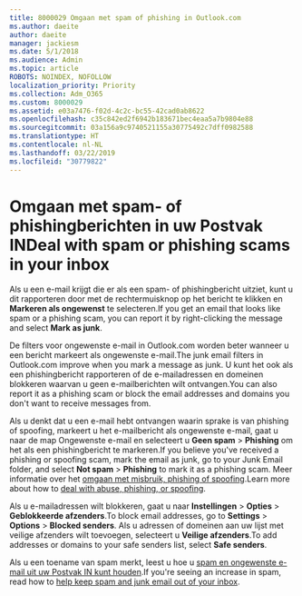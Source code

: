 ```yaml
---
title: 8000029 Omgaan met spam of phishing in Outlook.com
ms.author: daeite
author: daeite
manager: jackiesm
ms.date: 5/1/2018
ms.audience: Admin
ms.topic: article
ROBOTS: NOINDEX, NOFOLLOW
localization_priority: Priority
ms.collection: Adm_O365
ms.custom: 8000029
ms.assetid: e03a7476-f02d-4c2c-bc55-42cad0ab8622
ms.openlocfilehash: c35c842ed2f6942b183671bec4eaa5a7b9804e88
ms.sourcegitcommit: 03a156a9c9740521155a30775492c7dff0982588
ms.translationtype: HT
ms.contentlocale: nl-NL
ms.lasthandoff: 03/22/2019
ms.locfileid: "30779822"
---
```

# <a name="deal-with-spam-or-phishing-scams-in-your-inbox"></a><span data-ttu-id="e778e-102">Omgaan met spam- of phishingberichten in uw Postvak IN</span><span class="sxs-lookup"><span data-stu-id="e778e-102">Deal with spam or phishing scams in your inbox</span></span>

<span data-ttu-id="e778e-103">Als u een e-mail krijgt die er als een spam- of phishingbericht uitziet, kunt u dit rapporteren door met de rechtermuisknop op het bericht te klikken en **Markeren als ongewenst** te selecteren.</span><span class="sxs-lookup"><span data-stu-id="e778e-103">If you get an email that looks like spam or a phishing scam, you can report it by right-clicking the message and select **Mark as junk**.</span></span> 
  
<span data-ttu-id="e778e-104">De filters voor ongewenste e-mail in Outlook.com worden beter wanneer u een bericht markeert als ongewenste e-mail.</span><span class="sxs-lookup"><span data-stu-id="e778e-104">The junk email filters in Outlook.com improve when you mark a message as junk.</span></span> <span data-ttu-id="e778e-105">U kunt het ook als een phishingbericht rapporteren of de e-mailadressen en domeinen blokkeren waarvan u geen e-mailberichten wilt ontvangen.</span><span class="sxs-lookup"><span data-stu-id="e778e-105">You can also report it as a phishing scam or block the email addresses and domains you don't want to receive messages from.</span></span>
  
<span data-ttu-id="e778e-106">Als u denkt dat u een e-mail hebt ontvangen waarin sprake is van phishing of spoofing, markeert u het e-mailbericht als ongewenste e-mail, gaat u naar de map Ongewenste e-mail en selecteert u **Geen spam** \> **Phishing** om het als een phishingbericht te markeren.</span><span class="sxs-lookup"><span data-stu-id="e778e-106">If you believe you've received a phishing or spoofing scam, mark the email as junk, go to your Junk Email folder, and select **Not spam** \> **Phishing** to mark it as a phishing scam.</span></span> <span data-ttu-id="e778e-107">Meer informatie over het [omgaan met misbruik, phishing of spoofing](https://go.microsoft.com/fwlink/p/?linkid=873139).</span><span class="sxs-lookup"><span data-stu-id="e778e-107">Learn more about how to [deal with abuse, phishing, or spoofing](https://go.microsoft.com/fwlink/p/?linkid=873139).</span></span>
  
<span data-ttu-id="e778e-108">Als u e-mailadressen wilt blokkeren, gaat u naar **Instellingen** \> **Opties** \> **Geblokkeerde afzenders**.</span><span class="sxs-lookup"><span data-stu-id="e778e-108">To block email addresses, go to **Settings** \> **Options** \> **Blocked senders**.</span></span> <span data-ttu-id="e778e-109">Als u adressen of domeinen aan uw lijst met veilige afzenders wilt toevoegen, selecteert u **Veilige afzenders**.</span><span class="sxs-lookup"><span data-stu-id="e778e-109">To add addresses or domains to your safe senders list, select **Safe senders**.</span></span> 
  
<span data-ttu-id="e778e-110">Als u een toename van spam merkt, leest u hoe u [spam en ongewenste e-mail uit uw Postvak IN kunt houden](https://go.microsoft.com/fwlink/p/?linkid=873140).</span><span class="sxs-lookup"><span data-stu-id="e778e-110">If you're seeing an increase in spam, read how to [help keep spam and junk email out of your inbox](https://go.microsoft.com/fwlink/p/?linkid=873140).</span></span>
  

